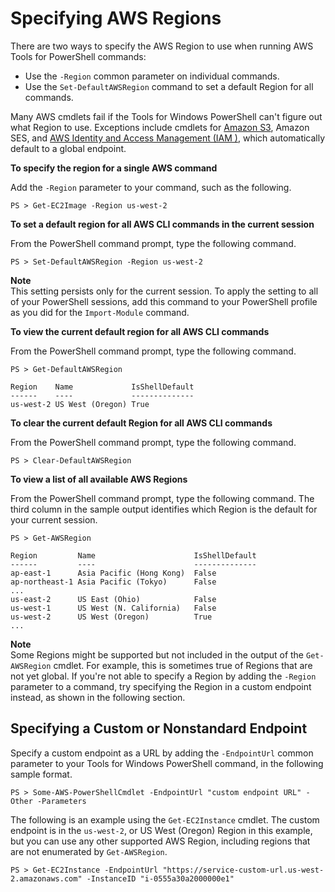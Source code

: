 # Specifying AWS Regions<a name="pstools-installing-specifying-region"></a>

There are two ways to specify the AWS Region to use when running AWS Tools for PowerShell commands:
+ Use the `-Region` common parameter on individual commands\.
+ Use the `Set-DefaultAWSRegion` command to set a default Region for all commands\.

Many AWS cmdlets fail if the Tools for Windows PowerShell can't figure out what Region to use\. Exceptions include cmdlets for [Amazon S3](pstools-s3.md), Amazon SES, and [AWS Identity and Access Management \(IAM \)](pstools-iam.md), which automatically default to a global endpoint\.

 **To specify the region for a single AWS command** 

Add the `-Region` parameter to your command, such as the following\.

```
PS > Get-EC2Image -Region us-west-2
```

 **To set a default region for all AWS CLI commands in the current session** 

From the PowerShell command prompt, type the following command\.

```
PS > Set-DefaultAWSRegion -Region us-west-2
```

**Note**  
This setting persists only for the current session\. To apply the setting to all of your PowerShell sessions, add this command to your PowerShell profile as you did for the `Import-Module` command\.

 **To view the current default region for all AWS CLI commands** 

From the PowerShell command prompt, type the following command\.

```
PS > Get-DefaultAWSRegion

Region    Name             IsShellDefault
------    ----             --------------
us-west-2 US West (Oregon) True
```

 **To clear the current default Region for all AWS CLI commands** 

From the PowerShell command prompt, type the following command\.

```
PS > Clear-DefaultAWSRegion
```

 **To view a list of all available AWS Regions** 

From the PowerShell command prompt, type the following command\. The third column in the sample output identifies which Region is the default for your current session\.

```
PS > Get-AWSRegion

Region         Name                      IsShellDefault
------         ----                      --------------
ap-east-1      Asia Pacific (Hong Kong)  False
ap-northeast-1 Asia Pacific (Tokyo)      False
...
us-east-2      US East (Ohio)            False
us-west-1      US West (N. California)   False
us-west-2      US West (Oregon)          True
...
```

**Note**  
Some Regions might be supported but not included in the output of the `Get-AWSRegion` cmdlet\. For example, this is sometimes true of Regions that are not yet global\. If you're not able to specify a Region by adding the `-Region` parameter to a command, try specifying the Region in a custom endpoint instead, as shown in the following section\.

## Specifying a Custom or Nonstandard Endpoint<a name="specifying-a-custom-or-nonstandard-endpoint"></a>

Specify a custom endpoint as a URL by adding the `-EndpointUrl` common parameter to your Tools for Windows PowerShell command, in the following sample format\.

```
PS > Some-AWS-PowerShellCmdlet -EndpointUrl "custom endpoint URL" -Other -Parameters
```

The following is an example using the `Get-EC2Instance` cmdlet\. The custom endpoint is in the `us-west-2`, or US West \(Oregon\) Region in this example, but you can use any other supported AWS Region, including regions that are not enumerated by `Get-AWSRegion`\.

```
PS > Get-EC2Instance -EndpointUrl "https://service-custom-url.us-west-2.amazonaws.com" -InstanceID "i-0555a30a2000000e1"
```